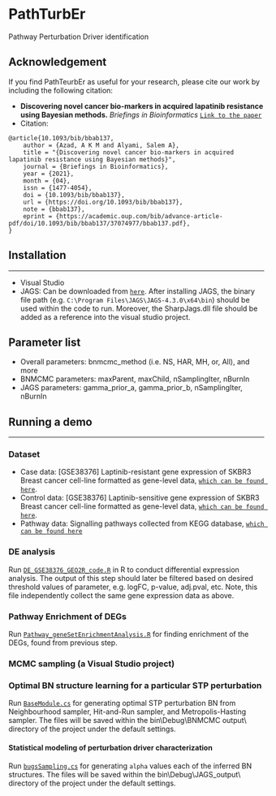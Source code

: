 # PathTurbEr
Pathway Perturbation Driver identification 

## Acknowledgement
If you find PathTeurbEr as useful for your research, please cite our work by including the following citation:
- <b>Discovering novel cancer bio-markers in acquired lapatinib resistance using Bayesian methods.</b> <i>Briefings in Bioinformatics</i> [```Link to the paper```](https://doi.org/10.1093/bib/bbab137)
- Citation:
```
@article{10.1093/bib/bbab137,
    author = {Azad, A K M and Alyami, Salem A},
    title = "{Discovering novel cancer bio-markers in acquired lapatinib resistance using Bayesian methods}",
    journal = {Briefings in Bioinformatics},
    year = {2021},
    month = {04},
    issn = {1477-4054},
    doi = {10.1093/bib/bbab137},
    url = {https://doi.org/10.1093/bib/bbab137},
    note = {bbab137},
    eprint = {https://academic.oup.com/bib/advance-article-pdf/doi/10.1093/bib/bbab137/37074977/bbab137.pdf},
}
```


## Installation
----
- Visual Studio 
- JAGS: Can be downloaded from [```here```](https://sourceforge.net/projects/mcmc-jags). After installing JAGS, the binary file path (e.g. ```C:\Program Files\JAGS\JAGS-4.3.0\x64\bin```) should be used within the code to run. Moreover, the SharpJags.dll file should be added as a reference into the visual studio project.

## Parameter list
- Overall parameters: bnmcmc_method (i.e. NS, HAR, MH, or, All), and more
- BNMCMC parameters: maxParent, maxChild, nSamplingIter, nBurnIn
- JAGS parameters: gamma_prior_a, gamma_prior_b, nSamplingIter, nBurnIn

## Running a demo
----
### Dataset
- Case data: [GSE38376] Laptinib-resistant gene expression of SKBR3 Breast cancer cell-line formatted as gene-level data, [```which can be found here```](https://github.com/Akmazad/PathTurbEr/blob/master/data/R_GE_data_GSE38376.csv).
- Control data: [GSE38376] Laptinib-sensitive gene expression of SKBR3 Breast cancer cell-line formatted as gene-level data, [```which can be found here```](https://github.com/Akmazad/PathTurbEr/blob/master/data/nR_GE_data_GSE38376.csv).
- Pathway data: Signalling pathways collected from KEGG database, [```which can be found here```](https://github.com/Akmazad/PathTurbEr/blob/master/data/KEGG_45_SIGNALING.csv)

### DE analysis
Run [```DE_GSE38376_GEO2R_code.R```](https://github.com/Akmazad/PathTurbEr/blob/master/DE_GSE38376_GEO2R_code.R) in R to conduct differential expression analysis. The output of this step should later be filtered based on desired threshold values of parameter, e.g. logFC,  p-value, adj.pval, etc. Note, this file independently collect the same gene expression data as above. 

### Pathway Enrichment of DEGs
Run [```Pathway_geneSetEnrichmentAnalysis.R```](https://github.com/Akmazad/PathTurbEr/blob/master/Pathway_geneSetEnrichmentAnalysis.R) for finding enrichment of the DEGs, found from previous step.

### MCMC sampling (a Visual Studio project)
### Optimal BN structure learning for a particular STP perturbation
Run [```BaseModule.cs```](https://github.com/Akmazad/PathTurbEr/blob/master/MCMC%20sampling/BaseModule.cs) for generating optimal STP perturbation BN from Neighbourhood sampler, Hit-and-Run sampler, and Metropolis-Hasting sampler. The files will be saved within the bin\Debug\BNMCMC output\ directory of the project under the default settings.

#### Statistical modeling of perturbation driver characterization
Run [```bugsSampling.cs```](https://github.com/Akmazad/PathTurbEr/blob/master/MCMC%20sampling/JAGS/bugsSampling.cs) for generating ```alpha``` values each of the inferred BN structures. The files will be saved within the bin\Debug\JAGS_output\ directory of the project under the default settings.


